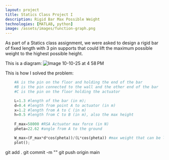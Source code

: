 ```yaml
---
layout: project
title: Statics Class Project I
description: Rigid Bar Max Possible Weight
technologies: [MATLAB, python]
image: /assets/images/function-graph.png
---
```



As part of a Statics class assignment, we were asked to design a rigid bar of fixed length with 3 pin supports that could lift the maximum possible weight to the highest possible height.

This is a diagram:
![Image 10-10-25 at 4 58 PM](https://github.com/user-attachments/assets/3788ef87-fca1-4d51-abec-60dc8e50bdeb)


This is how I solved the problem:

```python
    #A is the pin on the floor and holding the end of the bar
    #B is the pin connected to the wall and the other end of the bar
    #C is the pin on the floor holding the actuator

    L=1.3 #length of the bar (in m);
    d=0.4 #length from point A to actuator (in m)
    x=1.2 #length from A to C (in m)
    h=0.5 #length from C to B (in m), also the max height
    
    F_max=58000 #RSA Actuator max force (in N)
    pheta=22.62 #angle from A to the ground

    W_max=(F_max*d*cos(pheta))/(L*cos(pheta)) #max weight that can be lifted from the height h=0.5m
    plot();
```
git add .
git commit -m "<Commit Edit>"
git push origin main
